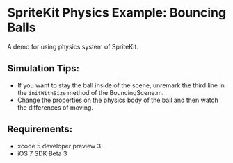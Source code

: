 SpriteKit Physics Example: Bouncing Balls
=========================================
A demo for using physics system of SpriteKit.

Simulation Tips:
----------------
* If you want to stay the ball inside of the scene, unremark the third line in the `initWithSize` method of the BouncingScene.m.
* Change the properties on the physics body of the ball and then watch the differences of moving.

Requirements:
-------------
* xcode 5 developer preview 3
* iOS 7 SDK Beta 3
